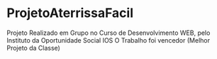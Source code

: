 # ProjetoAterrissaFacil
Projeto Realizado em Grupo no Curso de Desenvolvimento WEB, pelo Instituto da Oportunidade Social IOS
O Trabalho foi vencedor (Melhor Projeto da Classe)
